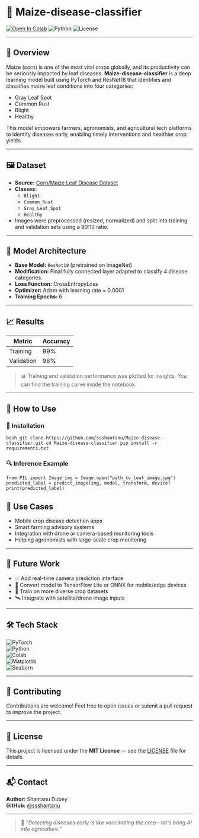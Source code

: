 # 🌽 Maize-disease-classifier

[![Open In Colab](https://colab.research.google.com/assets/colab-badge.svg)](https://colab.research.google.com/github/ssshantanu/Maize-disease-classifier/blob/main/maize_classifier.ipynb)
![Python](https://img.shields.io/badge/Python-3.8+-blue.svg)
![License](https://img.shields.io/badge/License-MIT-green.svg)

---

## 🌟 Overview

Maize (corn) is one of the most vital crops globally, and its productivity can be seriously impacted by leaf diseases. **Maize-disease-classifier** is a deep learning model built using PyTorch and ResNet18 that identifies and classifies maize leaf conditions into four categories:

-  Gray Leaf Spot  
-  Common Rust  
-  Blight  
-  Healthy  

This model empowers farmers, agronomists, and agricultural tech platforms to identify diseases early, enabling timely interventions and healthier crop yields.

---

## 🖼️ Dataset

- **Source:** [Corn/Maize Leaf Disease Dataset](https://www.kaggle.com/datasets/smaranjitghose/corn-or-maize-leaf-disease-dataset)
- **Classes:**
  - `Blight`
  - `Common_Rust`
  - `Gray_Leaf_Spot`
  - `Healthy`
- Images were preprocessed (resized, normalized) and split into training and validation sets using a 90:10 ratio.

---

## 🧠 Model Architecture

- **Base Model:** `ResNet18` (pretrained on ImageNet)
- **Modification:** Final fully connected layer adapted to classify 4 disease categories.
- **Loss Function:** CrossEntropyLoss  
- **Optimizer:** Adam with learning rate = 0.0001  
- **Training Epochs:** 6

---

## 📈 Results

| Metric        | Accuracy |
|---------------|----------|
| Training      | 99%      |
| Validation    | 96%      |

> 📊 Training and validation performance was plotted for insights. You can find the training curve inside the notebook.

---

## 🚀 How to Use

### 🔧 Installation

``bash
git clone https://github.com/ssshantanu/Maize-disease-classifier.git
cd Maize-disease-classifier
pip install -r requirements.txt``


### 🔍 Inference Example

``from PIL import Image
img = Image.open("path_to_leaf_image.jpg")
predicted_label = predict_image(img, model, transform, device)
print(predicted_label)``

## 🌾 Use Cases

- Mobile crop disease detection apps  
- Smart farming advisory systems  
- Integration with drone or camera-based monitoring tools  
- Helping agronomists with large-scale crop monitoring

---

## 🔮 Future Work

- ✅ Add real-time camera prediction interface  
- 📲 Convert model to TensorFlow Lite or ONNX for mobile/edge devices  
- 🌱 Train on more diverse crop datasets  
- 🛰️ Integrate with satellite/drone image inputs

---

## 🛠️ Tech Stack

![PyTorch](https://img.shields.io/badge/PyTorch-EE4C2C?logo=pytorch&logoColor=white)  
![Python](https://img.shields.io/badge/Python-3.8+-blue?logo=python)  
![Colab](https://img.shields.io/badge/Google%20Colab-F9AB00?logo=googlecolab&logoColor=white)  
![Matplotlib](https://img.shields.io/badge/Matplotlib-3776AB?logo=python&logoColor=white)  
![Seaborn](https://img.shields.io/badge/Seaborn-0769AD?logo=python&logoColor=white)

---

## 🤝 Contributing

Contributions are welcome! Feel free to open issues or submit a pull request to improve the project.

---

## 📄 License

This project is licensed under the **MIT License** — see the [LICENSE](LICENSE) file for details.

---

## 📬 Contact

**Author:** Shantanu Dubey  
**GitHub:** [@ssshantanu](https://github.com/ssshantanu)

---

> 🌽 *“Detecting diseases early is like vaccinating the crop—let's bring AI into agriculture.”*

